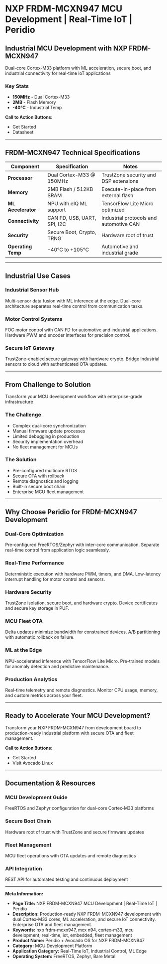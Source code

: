 # NXP FRDM-MCXN947 MCU Development | Real-Time IoT | Peridio

## Industrial MCU Development with NXP FRDM-MCXN947

Dual-core Cortex-M33 platform with ML acceleration, secure boot, and industrial connectivity for real-time IoT applications

### Key Stats
- **150MHz** - Dual Cortex-M33
- **2MB** - Flash Memory
- **-40°C** - Industrial Temp

**Call to Action Buttons:**
- Get Started
- Datasheet

---

## FRDM-MCXN947 Technical Specifications

| Component | Specification | Notes |
|-----------|---------------|-------|
| **Processor** | Dual Cortex-M33 @ 150MHz | TrustZone security and DSP extensions |
| **Memory** | 2MB Flash / 512KB SRAM | Execute-in-place from external flash |
| **ML Accelerator** | NPU with eIQ ML support | TensorFlow Lite Micro optimized |
| **Connectivity** | CAN FD, USB, UART, SPI, I2C | Industrial protocols and automotive CAN |
| **Security** | Secure Boot, Crypto, TRNG | Hardware root of trust |
| **Operating Temp** | -40°C to +105°C | Automotive and industrial grade |

---

## Industrial Use Cases

### Industrial Sensor Hub
Multi-sensor data fusion with ML inference at the edge. Dual-core architecture separates real-time control from communication tasks.

### Motor Control Systems
FOC motor control with CAN FD for automotive and industrial applications. Hardware PWM and encoder interfaces for precision control.

### Secure IoT Gateway
TrustZone-enabled secure gateway with hardware crypto. Bridge industrial sensors to cloud with authenticated OTA updates.

---

## From Challenge to Solution
Transform your MCU development workflow with enterprise-grade infrastructure

### The Challenge
- Complex dual-core synchronization
- Manual firmware update processes
- Limited debugging in production
- Security implementation overhead
- No fleet management for MCUs

### The Solution
- Pre-configured multicore RTOS
- Secure OTA with rollback
- Remote diagnostics and logging
- Built-in secure boot chain
- Enterprise MCU fleet management

---

## Why Choose Peridio for FRDM-MCXN947 Development

### Dual-Core Optimization
Pre-configured FreeRTOS/Zephyr with inter-core communication. Separate real-time control from application logic seamlessly.

### Real-Time Performance
Deterministic execution with hardware PWM, timers, and DMA. Low-latency interrupt handling for motor control and sensors.

### Hardware Security
TrustZone isolation, secure boot, and hardware crypto. Device certificates and secure key storage in PUF.

### MCU Fleet OTA
Delta updates minimize bandwidth for constrained devices. A/B partitioning with automatic rollback on failure.

### ML at the Edge
NPU-accelerated inference with TensorFlow Lite Micro. Pre-trained models for anomaly detection and predictive maintenance.

### Production Analytics
Real-time telemetry and remote diagnostics. Monitor CPU usage, memory, and custom metrics across your fleet.

---

## Ready to Accelerate Your MCU Development?

Transform your NXP FRDM-MCXN947 from development board to production-ready industrial platform with secure OTA and fleet management.

**Call to Action Buttons:**
- Get Started
- Visit Avocado Linux

---

## Documentation & Resources

### MCU Development Guide
FreeRTOS and Zephyr configuration for dual-core Cortex-M33 platforms

### Secure Boot Chain
Hardware root of trust with TrustZone and secure firmware updates

### Fleet Management
MCU fleet operations with OTA updates and remote diagnostics

### API Integration
REST API for automated testing and continuous deployment

---

**Meta Information:**
- **Page Title:** NXP FRDM-MCXN947 MCU Development | Real-Time IoT | Peridio
- **Description:** Production-ready NXP FRDM-MCXN947 development with dual Cortex-M33 cores, ML acceleration, and secure IoT connectivity. Enterprise OTA and fleet management.
- **Keywords:** nxp frdm-mcxn947, mcx n94, cortex-m33, mcu development, real-time, iot, embedded, fleet management
- **Product Name:** Peridio + Avocado OS for NXP FRDM-MCXN947
- **Category:** MCU Development Platform
- **Application Category:** Real-Time IoT, Industrial Control, ML Edge
- **Operating System:** FreeRTOS, Zephyr, Bare Metal